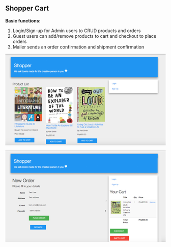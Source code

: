 ## Shopper Cart

**Basic functions:**

1. Login/Sign-up for Admin users to CRUD products and orders
2. Guest users can add/remove products to cart and checkout to place orders
3. Mailer sends an order confirmation and shipment confirmation

![screenshot_store](https://github.com/buzzlightyear182/shopper-cart/blob/master/screenshot_store.jpg)

![screenshot_order](https://github.com/buzzlightyear182/shopper-cart/blob/master/screenshot_order.jpg)
